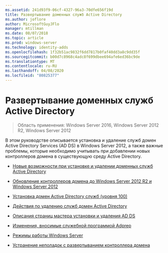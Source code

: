 ```yaml
---
ms.assetid: 241d93f9-06cf-4327-96a3-70dfe656f19d
title: Развертывание доменных служб Active Directory
ms.author: joflore
author: MicrosoftGuyJFlo
manager: mtillman
ms.date: 08/07/2018
ms.topic: article
ms.prod: windows-server
ms.technology: identity-adds
ms.openlocfilehash: 1f32b51ac9832f6dd7817b0faf40dd3a8c9dd35f
ms.sourcegitcommit: b00d7c8968c4adc8f699dbee694afe6ed36bc9de
ms.translationtype: MT
ms.contentlocale: ru-RU
ms.lasthandoff: 04/08/2020
ms.locfileid: "80825377"
---
```

# <a name="ad-ds-deployment"></a>Развертывание доменных служб Active Directory

>Область применения: Windows Server 2016, Windows Server 2012 R2, Windows Server 2012

В этом руководстве описывается установка и удаление служб домен Active Directory Services (AD DS) в Windows Server 2012, а также важные проблемы, которые необходимо учитывать при добавлении новых контроллеров домена в существующую среду Active Directory.  
  
- [Новые возможности при установке и удалении доменных служб Active Directory](../../ad-ds/deploy/What-s-New-in-Active-Directory-Domain-Services-Installation-and-Removal.md)  
  
- [Обновление контроллеров домена до Windows Server 2012 R2 и Windows Server 2012](../../ad-ds/deploy/Upgrade-Domain-Controllers-to-Windows-Server-2012-R2-and-Windows-Server-2012.md)  
  
- [Установка домен Active Directory служб &#40;уровня 100&#41;](../../ad-ds/deploy/Install-Active-Directory-Domain-Services--Level-100-.md)  
  
- [Действия по удалению служб домен Active Directory](assetId:///99b97af0-aa7e-41ed-8c81-4eee6c03eb4c)  
  
- [Описания страниц мастера установки и удаления AD DS](../../ad-ds/deploy/AD-DS-Installation-and-Removal-Wizard-Page-Descriptions.md)  
  
- [Изменения, вносимые служебной программой Adprep](../../ad-ds/deploy/adprep/Changes-Made-by-Adprep.md)  

- [Режимы работы Windows Server](../../ad-ds/active-directory-functional-levels.md)
  
- [Устранение неполадок с развертыванием контроллера домена](../../ad-ds/deploy/Troubleshooting-Domain-Controller-Deployment.md)  
